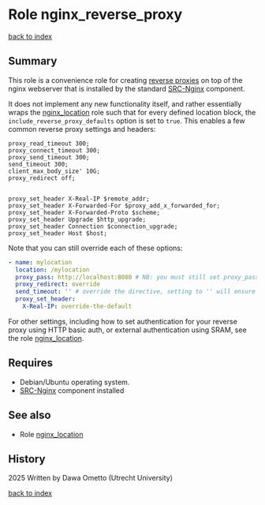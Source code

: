 # Role nginx_reverse_proxy
[back to index](../index.md#Roles)

## Summary

This role is a convenience role for creating [reverse proxies](https://en.wikipedia.org/wiki/Reverse_proxy) on top of the nginx webserver that is installed by the standard [SRC-Nginx](https://gitlab.com/rsc-surf-nl/plugins/plugin-nginx) component.

It does not implement any new functionality itself, and rather essentially wraps the [nginx_location](./nginx_location.md) role such that for every defined location block, the `include_reverse_proxy_defaults` option is set to `true`. This enables a few common reverse proxy settings and headers:

```
proxy_read_timeout 300;
proxy_connect_timeout 300;
proxy_send_timeout 300;
send_timeout 300;
client_max_body_size' 10G;
proxy_redirect off;


proxy_set_header X-Real-IP $remote_addr;
proxy_set_header X-Forwarded-For $proxy_add_x_forwarded_for;
proxy_set_header X-Forwarded-Proto $scheme;
proxy_set_header Upgrade $http_upgrade;
proxy_set_header Connection $connection_upgrade;
proxy_set_header Host $host;

```

Note that you can still override each of these options:

```yaml
- name: mylocation
  location: /mylocation
  proxy_pass: http://localhost:8080 # NB: you must still set proxy_pass yourself!
  proxy_redirect: override
  send_timeout: '' # override the directive, setting to '' will ensure the directive is not printed at all
  proxy_set_header:
    X-Real-IP: override-the-default
```

For other settings, including how to set authentication for your reverse proxy using HTTP basic auth, or external authentication using SRAM, see the role [nginx_location](./nginx_location.md).

## Requires

- Debian/Ubuntu operating system.
- [SRC-Nginx](https://gitlab.com/rsc-surf-nl/plugins/plugin-nginx) component installed

## See also

- Role [nginx_location](./nginx_location.md)

## History
2025 Written by Dawa Ometto (Utrecht University)


[back to index](../index.md#Roles)
